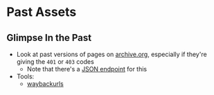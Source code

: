 # Past Assets

## Glimpse In the Past
- Look at past versions of pages on [archive.org](http://archive.org/web), especially if they're giving the `401` or `403` codes
  - Note that there's a [JSON endpoint](http://web.archive.org/cdx/search?url=https://ontariotechu.ca/) for this
- Tools:
  - [waybackurls](https://github.com/tomnomnom/waybackurls)